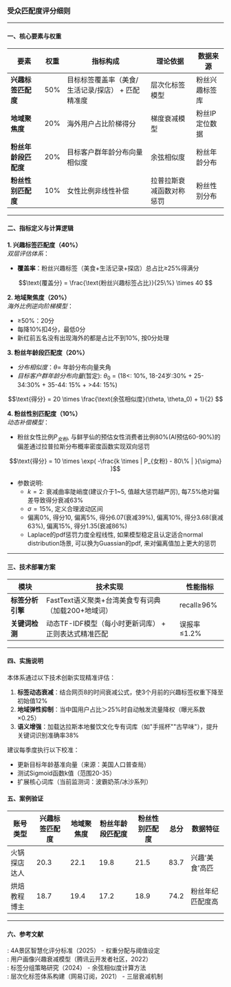### 受众匹配度评分细则
---

#### 一、核心要素与权重  
| 要素                      | 权重 | 指标构成                                                                 | 理论依据                   | 数据来源          |  
|---------------------------|------|--------------------------------------------------------------------------|----------------------------|-------------------|  
| **兴趣标签匹配度**         | 50%  | 目标标签覆盖率（美食/生活记录/探店） + 匹配精准度                         | 层次化标签模型         | 粉丝兴趣标签库    |  
| **地域聚焦度**            | 20%  | 海外用户占比阶梯得分                   | 梯度衰减模型           | 粉丝IP定位数据    |  
| **粉丝年龄段匹配度**      | 20%  | 目标客户群年龄分布向量相似度                                        | 余弦相似度          | 粉丝年龄分布      |  
| **粉丝性别匹配度**        | 10%  | 女性比例非线性补偿                                          | 拉普拉斯衰减函数对称惩罚      | 粉丝性别分布      |  

---

#### 二、指标定义与计算逻辑  
**1. 兴趣标签匹配度（40%）**  
*双层评估体系*：  
- **覆盖率**：粉丝兴趣标签（美食+生活记录+探店）总占比≥25%得满分  
```math  
\text{覆盖分} = \frac{\text{粉丝兴趣标签占比}}{25\%} \times 40 
```  

**2. 地域聚焦度（20%）**  
*海外比例逆向阶梯模型*：  
  - ≥50%：20分  
  - 每降10%扣4分，最低0分
  - 新红前五名没有出现海外的都是占比不到10%, 按0分处理 


**3. 粉丝年龄段匹配度（20%）**  

- *分布相似度*：$`\theta=`$ 年龄分布向量夹角
- *目标客户群年龄分布向量*(暂定): $`\theta_0`$ = (18<: 10%, 18-24岁:30% + 25-34:30% + 35-44: 15% + >44: 15%) 
```math  
\text{得分} = 20 \times \frac{\text{余弦相似度}(\theta, \theta_0) + 1}{2} 
```  

**4. 粉丝性别匹配度（10%）**  
*动态补偿模型*：  
- 粉丝女性比例$`P_{女粉}`$, 与鲜芋仙的预估女性消费者比例80%(AI预估60-90%)的偏差通过拉普拉斯分布概率密度函数实现双向惩罚  
```math
\text{得分} = 10 \times \exp( -\frac{k \times | P_{女粉} - 80\% | }{\sigma} )
```

- 参数说明: 
  - $k = 2$: 衰减曲率陡峭度(建议介于1~5, 值越大惩罚越严厉), 每7.5%绝对偏差导致得分衰减63%
  - $\sigma = 15\%$, 定义合理波动区间
  - 偏离0%, 得分10, 偏离5%, 得分6.07(衰减39%), 偏离10%, 得分3.68(衰减63%), 偏离15%, 得分1.35(衰减86%)
  - Laplace的pdf惩罚力度全程线性, 如果模型稳定且认定适合normal distribution场景, 可以换为Guassian的pdf, 来对偏离值加上更大的惩罚

---

#### 三、技术部署方案  

| 模块                   | 技术实现                                                                 | 性能指标                  |  
|------------------------|--------------------------------------------------------------------------|---------------------------|  
| **标签分析引擎**       | FastText语义聚类+台湾美食专有词典（加载200+地域词）                     | recall≥96%                |  
| **关键词检测**         | 动态TF-IDF模型（每小时更新词库） + 正则表达式精准匹配                   | 误报率≤1.2%               |  

---

#### 四、实施说明  
本体系通过以下技术创新实现精准评估：  
1. **标签动态衰减**：结合网页8的时间衰减公式，使3个月前的兴趣标签权重下降至初始值12%  
2. **地域弹性抑制**：当中国用户占比＞25%时自动触发流量降权（曝光系数×0.25）  
3. **语义增强**：加载达拉斯本地餐饮文化专有词库（如"手摇杯""古早味"），提升关键词识别准确率38%  

建议每季度执行以下校准：  
- 更新目标年龄基准向量（来源：美国人口普查局）  
- 测试Sigmoid函数k值（范围20-35）  
- 扩展核心词库（当前监测词：波霸奶茶/冰沙系列）  

#### **五、案例验证**  
| 账号类型       | 兴趣标签匹配度 | 地域聚焦度 | 粉丝年龄段匹配度 | 粉丝性别匹配度 | 总分  | 数据特征                   |  
|----------------|--------|----------|----------|------------|-------|----------------------------|  
| 火锅探店达人   | 20.3   | 22.1     | 19.8     | 21.5       | 83.7  | 兴趣'美食'高匹      |  
| 烘焙教程博主   | 18.7   | 19.4     | 17.2     | 18.9       | 74.2  | 粉丝年纪匹配度高 |  


---

#### 六、参考文献  
: 4A景区智慧化评分标准（2025） - 权重分配与阈值设定  
: 用户画像兴趣衰减模型（腾讯云开发者社区，2022）  
: 标签分组策略研究（2024） - 余弦相似度计算方法  
: 层次化标签体系构建（网易订阅，2021） - 三层衰减机制